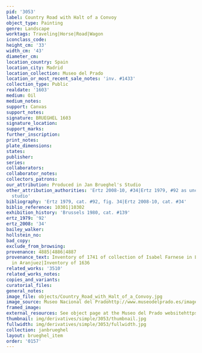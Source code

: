 ```yaml
---
pid: '3053'
label: Country Road with Halt of a Convoy
object_type: Painting
genre: Landscape
worktags: Traveling|Horse|Road|Wagon
iconclass_code:
height_cm: '33'
width_cm: '43'
diameter_cm:
location_country: Spain
location_city: Madrid
location_collection: Museo del Prado
location_or_most_recent_sale_notes: 'inv. #1433'
collection_type: Public
realdate: '1603'
medium: Oil
medium_notes:
support: Canvas
support_notes:
signature: BRUEGHEL 1603
signature_location:
support_marks:
further_inscription:
print_notes:
plate_dimensions:
states:
publisher:
series:
collaborators:
collaborator_notes:
collectors_patrons:
our_attribution: Produced in Jan Brueghel's Studio
other_attribution_authorities: 'Ertz 2008-10, #34|Ertz 1979, #92 as uncertain, possibly
  studio'
bibliography: 'Ertz 1979, cat. #92, fig. 34|Ertz 2008-10, cat. #34'
biblio_reference: 10301|10302
exhibition_history: 'Brussels 1980, cat. #139'
ertz_1979: '92'
ertz_2008: '34'
bailey_walker:
hollstein_no:
bad_copy:
exclude_from_browsing:
provenance: 4885|4886|4887
provenance_text: Inventory of 1741 of collection of Isabel Farnese in La Granja|Later
  in Aranjuez|Inventory of 1636
related_works: '3510'
related_works_notes:
copies_and_variants:
curatorial_files:
general_notes:
image_file: objects/Country_Road_with_Halt_of_a_Convoy.jpg
image_source: Museo Nacional del Pradohttp://www.museodelprado.es/imagen/alta_resolucion/P01433.jpg
framed_image:
external_resources: See object page at the Museo del Prado websitehttps://www.museodelprado.es/coleccion/obra-de-arte/paisaje-con-galeras/ea22d4d3-dc67-4fd8-b6e4-78e465f02de2
thumbnail: img/derivatives/simple/3053/thumbnail.jpg
fullwidth: img/derivatives/simple/3053/fullwidth.jpg
collection: janbrueghel
layout: brueghel_item
order: '0157'
---
```

